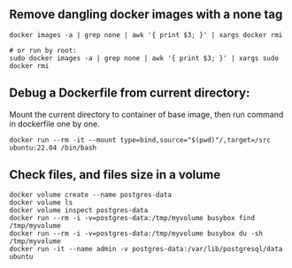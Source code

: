 
## Remove dangling docker images with a none tag

```
docker images -a | grep none | awk '{ print $3; }' | xargs docker rmi

# or run by root:
sudo docker images -a | grep none | awk '{ print $3; }' | xargs sudo docker rmi
```

## Debug a Dockerfile from current directory:

Mount the current directory to container of base image, then run command in dockerfile one by one.

```
docker run --rm -it --mount type=bind,source="$(pwd)"/,target=/src ubuntu:22.04 /bin/bash
```

## Check files, and files size in a volume

```
docker volume create --name postgres-data
docker volume ls
docker volume inspect postgres-data
docker run --rm -i -v=postgres-data:/tmp/myvolume busybox find /tmp/myvolume
docker run --rm -i -v=postgres-data:/tmp/myvolume busybox du -sh /tmp/myvolume
docker run -it --name admin -v postgres-data:/var/lib/postgresql/data ubuntu

```


